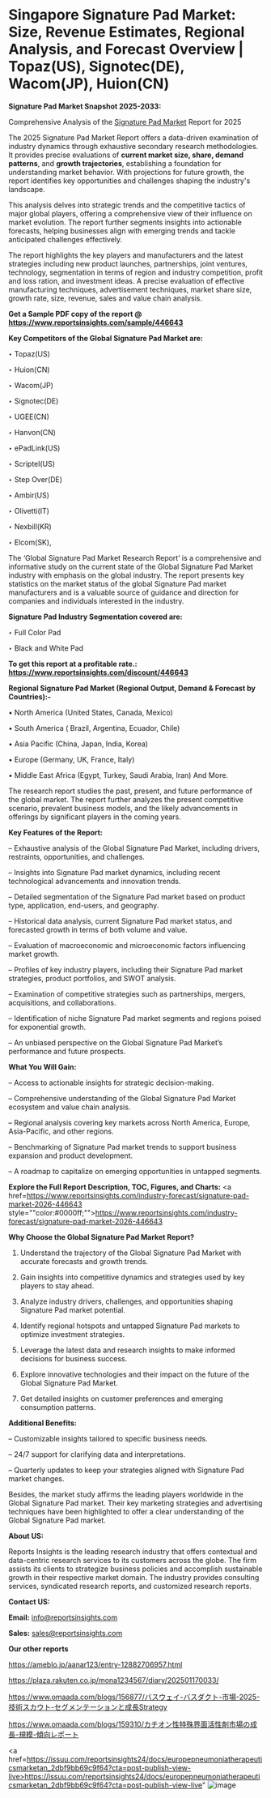 # Singapore Signature Pad Market: Size, Revenue Estimates, Regional Analysis, and Forecast Overview | Topaz(US), Signotec(DE), Wacom(JP), Huion(CN)

<strong>Signature Pad Market Snapshot 2025-2033:</strong>

Comprehensive Analysis of the <a href=https://www.reportsinsights.com/sample/446643>Signature Pad Market</a> Report for 2025

The 2025 Signature Pad Market Report offers a data-driven examination of industry dynamics through exhaustive secondary research methodologies. It provides precise evaluations of <strong>current market size, share, demand patterns</strong>, and <strong>growth trajectories</strong>, establishing a foundation for understanding market behavior. With projections for future growth, the report identifies key opportunities and challenges shaping the industry's landscape.

This analysis delves into strategic trends and the competitive tactics of major global players, offering a comprehensive view of their influence on market evolution. The report further segments insights into actionable forecasts, helping businesses align with emerging trends and tackle anticipated challenges effectively.

The report highlights the key players and manufacturers and the latest strategies including new product launches, partnerships, joint ventures, technology, segmentation in terms of region and industry competition, profit and loss ration, and investment ideas. A precise evaluation of effective manufacturing techniques, advertisement techniques, market share size, growth rate, size, revenue, sales and value chain analysis.

<strong>Get a Sample PDF copy of the report @ <a href=https://www.reportsinsights.com/sample/446643 style=color:#0000ff;>https://www.reportsinsights.com/sample/446643</a></strong>

<strong>Key Competitors of the Global Signature Pad Market are:</strong>

‣ Topaz(US)

‣ Huion(CN)

‣ Wacom(JP)

‣ Signotec(DE)

‣ UGEE(CN)

‣ Hanvon(CN)

‣ ePadLink(US)

‣ Scriptel(US)

‣ Step Over(DE)

‣ Ambir(US)

‣ Olivetti(IT)

‣ Nexbill(KR)

‣ Elcom(SK),

The ‘Global Signature Pad Market Research Report’ is a comprehensive and informative study on the current state of the Global Signature Pad Market industry with emphasis on the global industry. The report presents key statistics on the market status of the global Signature Pad market manufacturers and is a valuable source of guidance and direction for companies and individuals interested in the industry.

<strong>Signature Pad Industry Segmentation covered are:</strong>

‣ Full Color Pad

‣ Black and White Pad

<strong>To get this report at a profitable rate.: <a href=https://www.reportsinsights.com/discount/446643 style=color:#0000ff;>https://www.reportsinsights.com/discount/446643</a></strong>

<strong>Regional Signature Pad Market (Regional Output, Demand &amp; Forecast by Countries):-</strong>

• North America (United States, Canada, Mexico)

• South America ( Brazil, Argentina, Ecuador, Chile)

• Asia Pacific (China, Japan, India, Korea)

• Europe (Germany, UK, France, Italy)

• Middle East Africa (Egypt, Turkey, Saudi Arabia, Iran) And More.

The research report studies the past, present, and future performance of the global market. The report further analyzes the present competitive scenario, prevalent business models, and the likely advancements in offerings by significant players in the coming years.

<strong>Key Features of the Report:</strong>

– Exhaustive analysis of the Global Signature Pad Market, including drivers, restraints, opportunities, and challenges.

– Insights into Signature Pad market dynamics, including recent technological advancements and innovation trends.

– Detailed segmentation of the Signature Pad market based on product type, application, end-users, and geography.

– Historical data analysis, current Signature Pad market status, and forecasted growth in terms of both volume and value.

– Evaluation of macroeconomic and microeconomic factors influencing market growth.

– Profiles of key industry players, including their Signature Pad market strategies, product portfolios, and SWOT analysis.

– Examination of competitive strategies such as partnerships, mergers, acquisitions, and collaborations.

– Identification of niche Signature Pad market segments and regions poised for exponential growth.

– An unbiased perspective on the Global Signature Pad Market’s performance and future prospects.

<strong>What You Will Gain:</strong>

– Access to actionable insights for strategic decision-making.

– Comprehensive understanding of the Global Signature Pad Market ecosystem and value chain analysis.

– Regional analysis covering key markets across North America, Europe, Asia-Pacific, and other regions.

– Benchmarking of Signature Pad market trends to support business expansion and product development.

– A roadmap to capitalize on emerging opportunities in untapped segments.

<strong>Explore the Full Report Description, TOC, Figures, and Charts:</strong>
<a href=https://www.reportsinsights.com/industry-forecast/signature-pad-market-2026-446643 style=""color:#0000ff;"">https://www.reportsinsights.com/industry-forecast/signature-pad-market-2026-446643</a>

<strong>Why Choose the Global Signature Pad Market Report?</strong>

1. Understand the trajectory of the Global Signature Pad Market with accurate forecasts and growth trends.

2. Gain insights into competitive dynamics and strategies used by key players to stay ahead.

3. Analyze industry drivers, challenges, and opportunities shaping Signature Pad market potential.

4. Identify regional hotspots and untapped Signature Pad markets to optimize investment strategies.

5. Leverage the latest data and research insights to make informed decisions for business success.

6. Explore innovative technologies and their impact on the future of the Global Signature Pad Market.

7. Get detailed insights on customer preferences and emerging consumption patterns.

<strong>Additional Benefits:</strong>

– Customizable insights tailored to specific business needs.

– 24/7 support for clarifying data and interpretations.

– Quarterly updates to keep your strategies aligned with Signature Pad market changes.

Besides, the market study affirms the leading players worldwide in the Global Signature Pad market. Their key marketing strategies and advertising techniques have been highlighted to offer a clear understanding of the Global Signature Pad market.

<strong><strong>About US</strong>:</strong>

Reports Insights is the leading research industry that offers contextual and data-centric research services to its customers across the globe. The firm assists its clients to strategize business policies and accomplish sustainable growth in their respective market domain. The industry provides consulting services, syndicated research reports, and customized research reports.

<strong>Contact US:</strong>

<p class=><b>Email:</b> <a href=mailto:info@reportsinsights.com>info@reportsinsights.com</a></p>
<p class=><b>Sales:</b> <a href=mailto:sales@reportsinsights.com>sales@reportsinsights.com</a></p>

<strong>Our other reports</strong>

<a href=https://ameblo.jp/aanar123/entry-12882706957.html>https://ameblo.jp/aanar123/entry-12882706957.html</a>

<a href=https://plaza.rakuten.co.jp/mona1234567/diary/202501170033/>https://plaza.rakuten.co.jp/mona1234567/diary/202501170033/</a>

<a href=https://www.omaada.com/blogs/156877/バスウェイ-バスダクト-市場-2025-技術スカウト-セグメンテーションと成長Strategy>https://www.omaada.com/blogs/156877/バスウェイ-バスダクト-市場-2025-技術スカウト-セグメンテーションと成長Strategy</a>

<a href=https://www.omaada.com/blogs/159310/カチオン性特殊界面活性剤市場の成長-規模-傾向レポート>https://www.omaada.com/blogs/159310/カチオン性特殊界面活性剤市場の成長-規模-傾向レポート</a>

<a href=https://issuu.com/reportsinsights24/docs/europepneumoniatherapeuticsmarketan_2dbf9bb69c9f64?cta=post-publish-view-live>https://issuu.com/reportsinsights24/docs/europepneumoniatherapeuticsmarketan_2dbf9bb69c9f64?cta=post-publish-view-live</a>"
![image](https://github.com/user-attachments/assets/074832f3-c208-4b13-bf8e-8391a2775e00)
